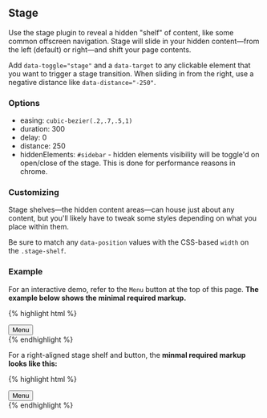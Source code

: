 ## Stage

Use the stage plugin to reveal a hidden "shelf" of content, like some common offscreen navigation. Stage will slide in your hidden content—from the left (default) or right—and shift your page contents.

Add `data-toggle="stage"` and a `data-target` to any clickable element that you want to trigger a stage transition. When sliding in from the right, use a negative distance like `data-distance="-250"`.

### Options

- easing: `cubic-bezier(.2,.7,.5,1)`
- duration: 300
- delay: 0
- distance: 250
- hiddenElements: `#sidebar` - hidden elements visibility will be toggle'd on open/close of the stage. This is done for performance reasons in chrome.

### Customizing

Stage shelves—the hidden content areas—can house just about any content, but you'll likely have to tweak some styles depending on what you place within them.

Be sure to match any `data-position` values with the CSS-based `width` on the `.stage-shelf`.

### Example

For an interactive demo, refer to the `Menu` button at the top of this page. **The example below shows the minimal required markup.**

{% highlight html %}
<div class="stage">
  <button class="btn btn-link stage-toggle" data-target=".stage" data-toggle="stage">
    <span class="icon icon-menu"></span>
    Menu
  </button>

  <div class="stage-shelf">
    <!-- Hidden shelf content -->
  </div>

  <!-- All other page content -->
</div>
{% endhighlight %}

For a right-aligned stage shelf and button, the **minmal required markup looks like this:**

{% highlight html %}
<div class="stage">
  <button class="btn btn-link stage-toggle stage-toggle-right" data-target=".stage" data-toggle="stage" data-position="-250">
    <span class="icon icon-menu"></span>
    Menu
  </button>

  <div class="stage-shelf stage-shelf-right">
    <!-- Hidden shelf content -->
  </div>

  <!-- All other page content -->
</div>
{% endhighlight %}
